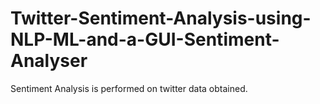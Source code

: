 # Twitter-Sentiment-Analysis-using-NLP-ML-and-a-GUI-Sentiment-Analyser
Sentiment Analysis is performed on twitter data obtained.
